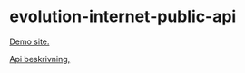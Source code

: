 # evolution-internet-public-api

<a target="_blank" rel="noopener noreferrer" href="http://31.216.227.251:5002">Demo site.</a>

<a target="_blank" rel="noopener noreferrer" href="http://31.216.227.251:5002/swagger">Api beskrivning,</a>

